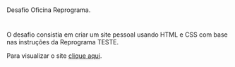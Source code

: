#
Desafio Oficina Reprograma.
#


##
O desafio consistia em criar um site pessoal usando HTML e CSS com base nas instruções da Reprograma TESTE.

Para visualizar o site <a href="https://primeirosite-jumara.netlify.app/" target="_blank">clique aqui<a/>.
##